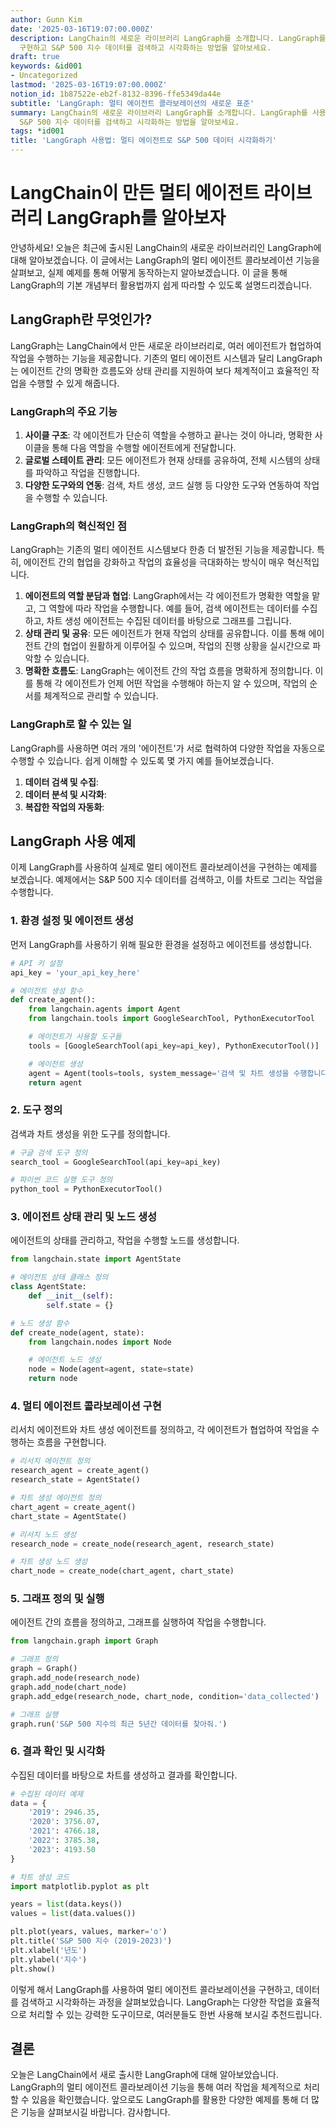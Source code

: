 ```yaml
---
author: Gunn Kim
date: '2025-03-16T19:07:00.000Z'
description: LangChain의 새로운 라이브러리 LangGraph를 소개합니다. LangGraph를 사용하여 멀티 에이전트 콜라보레이션을
  구현하고 S&P 500 지수 데이터를 검색하고 시각화하는 방법을 알아보세요.
draft: true
keywords: &id001
- Uncategorized
lastmod: '2025-03-16T19:07:00.000Z'
notion_id: 1b87522e-eb2f-8132-8396-ffe5349da44e
subtitle: 'LangGraph: 멀티 에이전트 콜라보레이션의 새로운 표준'
summary: LangChain의 새로운 라이브러리 LangGraph를 소개합니다. LangGraph를 사용하여 멀티 에이전트 콜라보레이션을 구현하고
  S&P 500 지수 데이터를 검색하고 시각화하는 방법을 알아보세요.
tags: *id001
title: 'LangGraph 사용법: 멀티 에이전트로 S&P 500 데이터 시각화하기'
---
```


# LangChain이 만든 멀티 에이전트 라이브러리 LangGraph를 알아보자

안녕하세요! 오늘은 최근에 출시된 LangChain의 새로운 라이브러리인 LangGraph에 대해 알아보겠습니다. 이 글에서는 LangGraph의 멀티 에이전트 콜라보레이션 기능을 살펴보고, 실제 예제를 통해 어떻게 동작하는지 알아보겠습니다. 이 글을 통해 LangGraph의 기본 개념부터 활용법까지 쉽게 따라할 수 있도록 설명드리겠습니다.

## LangGraph란 무엇인가?

LangGraph는 LangChain에서 만든 새로운 라이브러리로, 여러 에이전트가 협업하여 작업을 수행하는 기능을 제공합니다. 기존의 멀티 에이전트 시스템과 달리 LangGraph는 에이전트 간의 명확한 흐름도와 상태 관리를 지원하여 보다 체계적이고 효율적인 작업을 수행할 수 있게 해줍니다.

### LangGraph의 주요 기능

1. **사이클 구조**: 각 에이전트가 단순히 역할을 수행하고 끝나는 것이 아니라, 명확한 사이클을 통해 다음 역할을 수행할 에이전트에게 전달합니다.
1. **글로벌 스테이트 관리**: 모든 에이전트가 현재 상태를 공유하여, 전체 시스템의 상태를 파악하고 작업을 진행합니다.
1. **다양한 도구와의 연동**: 검색, 차트 생성, 코드 실행 등 다양한 도구와 연동하여 작업을 수행할 수 있습니다.

### LangGraph의 혁신적인 점

LangGraph는 기존의 멀티 에이전트 시스템보다 한층 더 발전된 기능을 제공합니다. 특히, 에이전트 간의 협업을 강화하고 작업의 효율성을 극대화하는 방식이 매우 혁신적입니다.

1. **에이전트의 역할 분담과 협업**: LangGraph에서는 각 에이전트가 명확한 역할을 맡고, 그 역할에 따라 작업을 수행합니다. 예를 들어, 검색 에이전트는 데이터를 수집하고, 차트 생성 에이전트는 수집된 데이터를 바탕으로 그래프를 그립니다.
1. **상태 관리 및 공유**: 모든 에이전트가 현재 작업의 상태를 공유합니다. 이를 통해 에이전트 간의 협업이 원활하게 이루어질 수 있으며, 작업의 진행 상황을 실시간으로 파악할 수 있습니다.
1. **명확한 흐름도**: LangGraph는 에이전트 간의 작업 흐름을 명확하게 정의합니다. 이를 통해 각 에이전트가 언제 어떤 작업을 수행해야 하는지 알 수 있으며, 작업의 순서를 체계적으로 관리할 수 있습니다.
### LangGraph로 할 수 있는 일

LangGraph를 사용하면 여러 개의 '에이전트'가 서로 협력하여 다양한 작업을 자동으로 수행할 수 있습니다. 쉽게 이해할 수 있도록 몇 가지 예를 들어보겠습니다.

1. **데이터 검색 및 수집**:
1. **데이터 분석 및 시각화**:
1. **복잡한 작업의 자동화**:
## LangGraph 사용 예제

이제 LangGraph를 사용하여 실제로 멀티 에이전트 콜라보레이션을 구현하는 예제를 보겠습니다. 예제에서는 S&P 500 지수 데이터를 검색하고, 이를 차트로 그리는 작업을 수행합니다.

### 1. 환경 설정 및 에이전트 생성

먼저 LangGraph를 사용하기 위해 필요한 환경을 설정하고 에이전트를 생성합니다.

```python
# API 키 설정
api_key = 'your_api_key_here'

# 에이전트 생성 함수
def create_agent():
    from langchain.agents import Agent
    from langchain.tools import GoogleSearchTool, PythonExecutorTool

    # 에이전트가 사용할 도구들
    tools = [GoogleSearchTool(api_key=api_key), PythonExecutorTool()]

    # 에이전트 생성
    agent = Agent(tools=tools, system_message='검색 및 차트 생성을 수행합니다.')
    return agent

```

### 2. 도구 정의

검색과 차트 생성을 위한 도구를 정의합니다.

```python
# 구글 검색 도구 정의
search_tool = GoogleSearchTool(api_key=api_key)

# 파이썬 코드 실행 도구 정의
python_tool = PythonExecutorTool()

```

### 3. 에이전트 상태 관리 및 노드 생성

에이전트의 상태를 관리하고, 작업을 수행할 노드를 생성합니다.

```python
from langchain.state import AgentState

# 에이전트 상태 클래스 정의
class AgentState:
    def __init__(self):
        self.state = {}

# 노드 생성 함수
def create_node(agent, state):
    from langchain.nodes import Node

    # 에이전트 노드 생성
    node = Node(agent=agent, state=state)
    return node

```

### 4. 멀티 에이전트 콜라보레이션 구현

리서치 에이전트와 차트 생성 에이전트를 정의하고, 각 에이전트가 협업하여 작업을 수행하는 흐름을 구현합니다.

```python
# 리서치 에이전트 정의
research_agent = create_agent()
research_state = AgentState()

# 차트 생성 에이전트 정의
chart_agent = create_agent()
chart_state = AgentState()

# 리서치 노드 생성
research_node = create_node(research_agent, research_state)

# 차트 생성 노드 생성
chart_node = create_node(chart_agent, chart_state)

```

### 5. 그래프 정의 및 실행

에이전트 간의 흐름을 정의하고, 그래프를 실행하여 작업을 수행합니다.

```python
from langchain.graph import Graph

# 그래프 정의
graph = Graph()
graph.add_node(research_node)
graph.add_node(chart_node)
graph.add_edge(research_node, chart_node, condition='data_collected')

# 그래프 실행
graph.run('S&P 500 지수의 최근 5년간 데이터를 찾아줘.')

```

### 6. 결과 확인 및 시각화

수집된 데이터를 바탕으로 차트를 생성하고 결과를 확인합니다.

```python
# 수집된 데이터 예제
data = {
    '2019': 2946.35,
    '2020': 3756.07,
    '2021': 4766.18,
    '2022': 3785.38,
    '2023': 4193.50
}

# 차트 생성 코드
import matplotlib.pyplot as plt

years = list(data.keys())
values = list(data.values())

plt.plot(years, values, marker='o')
plt.title('S&P 500 지수 (2019-2023)')
plt.xlabel('년도')
plt.ylabel('지수')
plt.show()

```

이렇게 해서 LangGraph를 사용하여 멀티 에이전트 콜라보레이션을 구현하고, 데이터를 검색하고 시각화하는 과정을 살펴보았습니다. LangGraph는 다양한 작업을 효율적으로 처리할 수 있는 강력한 도구이므로, 여러분들도 한번 사용해 보시길 추천드립니다.

## 결론

오늘은 LangChain에서 새로 출시한 LangGraph에 대해 알아보았습니다. LangGraph의 멀티 에이전트 콜라보레이션 기능을 통해 여러 작업을 체계적으로 처리할 수 있음을 확인했습니다. 앞으로도 LangGraph를 활용한 다양한 예제를 통해 더 많은 기능을 살펴보시길 바랍니다. 감사합니다.

